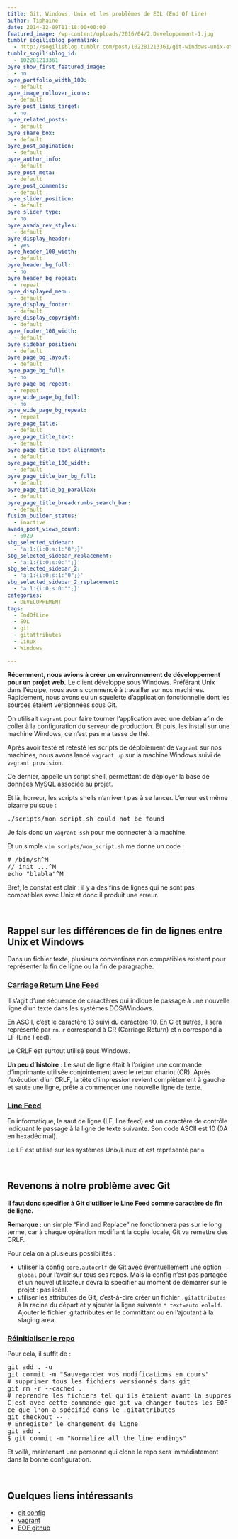 ```yaml
---
title: Git, Windows, Unix et les problèmes de EOL (End Of Line)
author: Tiphaine
date: 2014-12-09T11:18:00+00:00
featured_image: /wp-content/uploads/2016/04/2.Developpement-1.jpg
tumblr_sogilisblog_permalink:
  - http://sogilisblog.tumblr.com/post/102281213361/git-windows-unix-et-les-problèmes-de-eol-end-of
tumblr_sogilisblog_id:
  - 102281213361
pyre_show_first_featured_image:
  - no
pyre_portfolio_width_100:
  - default
pyre_image_rollover_icons:
  - default
pyre_post_links_target:
  - no
pyre_related_posts:
  - default
pyre_share_box:
  - default
pyre_post_pagination:
  - default
pyre_author_info:
  - default
pyre_post_meta:
  - default
pyre_post_comments:
  - default
pyre_slider_position:
  - default
pyre_slider_type:
  - no
pyre_avada_rev_styles:
  - default
pyre_display_header:
  - yes
pyre_header_100_width:
  - default
pyre_header_bg_full:
  - no
pyre_header_bg_repeat:
  - repeat
pyre_displayed_menu:
  - default
pyre_display_footer:
  - default
pyre_display_copyright:
  - default
pyre_footer_100_width:
  - default
pyre_sidebar_position:
  - default
pyre_page_bg_layout:
  - default
pyre_page_bg_full:
  - no
pyre_page_bg_repeat:
  - repeat
pyre_wide_page_bg_full:
  - no
pyre_wide_page_bg_repeat:
  - repeat
pyre_page_title:
  - default
pyre_page_title_text:
  - default
pyre_page_title_text_alignment:
  - default
pyre_page_title_100_width:
  - default
pyre_page_title_bar_bg_full:
  - default
pyre_page_title_bg_parallax:
  - default
pyre_page_title_breadcrumbs_search_bar:
  - default
fusion_builder_status:
  - inactive
avada_post_views_count:
  - 6029
sbg_selected_sidebar:
  - 'a:1:{i:0;s:1:"0";}'
sbg_selected_sidebar_replacement:
  - 'a:1:{i:0;s:0:"";}'
sbg_selected_sidebar_2:
  - 'a:1:{i:0;s:1:"0";}'
sbg_selected_sidebar_2_replacement:
  - 'a:1:{i:0;s:0:"";}'
categories:
  - DÉVELOPPEMENT
tags:
  - EndOfLine
  - EOL
  - git
  - gitattributes
  - Linux
  - Windows

---
```

**Récemment, nous avions à créer un environnement de développement pour un projet web.** Le client développe sous Windows. Préférant Unix dans l&rsquo;équipe, nous avons commencé à travailler sur nos machines. Rapidement, nous avons eu un squelette d&rsquo;application fonctionnelle dont les sources étaient versionnées sous Git.

<!-- more -->

On utilisait `Vagrant` pour faire tourner l&rsquo;application avec une debian afin de coller à la configuration du serveur de production. Et puis, les install sur une machine Windows, ce n&rsquo;est pas ma tasse de thé.

Après avoir testé et retesté les scripts de déploiement de `Vagrant` sur nos machines, nous avons lancé `vagrant up` sur la machine Windows suivi de `vagrant provision`.
  
Ce dernier, appelle un script shell, permettant de déployer la base de données MySQL associée au projet.

Et là, horreur, les scripts shells n&rsquo;arrivent pas à se lancer. L&rsquo;erreur est même bizarre puisque :

<pre class="wp-code-highlight prettyprint">./scripts/mon_script.sh could not be found
</pre>

Je fais donc un `vagrant ssh` pour me connecter à la machine.

Et un simple `vim scripts/mon_script.sh` me donne un code :

<pre class="wp-code-highlight prettyprint"># /bin/sh^M
// init ...^M
echo "blabla"^M
</pre>

Bref, le constat est clair : il y a des fins de lignes qui ne sont pas compatibles avec Unix et donc il produit une erreur.

&nbsp;

## **Rappel sur les différences de fin de lignes entre Unix et Windows**

Dans un fichier texte, plusieurs conventions non compatibles existent pour représenter la fin de ligne ou la fin de paragraphe.

### <span style="text-decoration: underline;"><strong>Carriage Return Line Feed</strong></span>

Il s&rsquo;agit d&rsquo;une séquence de caractères qui indique le passage à une nouvelle ligne d&rsquo;un texte dans les systèmes DOS/Windows.

En ASCII, c&rsquo;est le caractère 13 suivi du caractère 10. En C et autres, il sera représenté par `rn`. `r` correspond à CR (Carriage Return) et `n` correspond à LF (Line Feed).

Le CRLF est surtout utilisé sous Windows.

**Un peu d&rsquo;histoire** : Le saut de ligne était à l&rsquo;origine une commande d&rsquo;imprimante utilisée conjointement avec le retour chariot (CR). Après l&rsquo;exécution d&rsquo;un CRLF, la tête d&rsquo;impression revient complètement à gauche et saute une ligne, prête à commencer une nouvelle ligne de texte.

### <span style="text-decoration: underline;"><strong>Line Feed</strong></span>

En informatique, le saut de ligne (LF, line feed) est un caractère de contrôle indiquant le passage à la ligne de texte suivante. Son code ASCII est 10 (0A en hexadécimal).

Le LF est utilisé sur les systèmes Unix/Linux et est représenté par `n`

&nbsp;

## **Revenons à notre problème avec Git**

**Il faut donc spécifier à Git d&rsquo;utiliser le Line Feed comme caractère de fin de ligne.**

**Remarque :** un simple “Find and Replace” ne fonctionnera pas sur le long terme, car à chaque opération modifiant la copie locale, Git va remettre des CRLF.

Pour cela on a plusieurs possibilités :

  * utiliser la config `core.autocrlf` de Git avec éventuellement une option `--global` pour l&rsquo;avoir sur tous ses repos. Mais la config n&rsquo;est pas partagée et un nouvel utilisateur devra la spécifier au moment de démarrer sur le projet : pas idéal.
  * utiliser les attributes de Git, c&rsquo;est-à-dire créer un fichier `.gitattributes` à la racine du départ et y ajouter la ligne suivante `* text=auto eol=lf`. Ajouter le fichier .gitattributes en le committant ou en l&rsquo;ajoutant à la staging area.

### <span style="text-decoration: underline;"><strong>Réinitialiser le repo</strong></span>

Pour cela, il suffit de :

<pre class="wp-code-highlight prettyprint">git add . -u
git commit -m "Sauvegarder vos modifications en cours"
# supprimer tous les fichiers versionnés dans git
git rm -r --cached .
# reprendre les fichiers tel qu&#039;ils étaient avant la suppression.
C&#039;est avec cette commande que git va changer toutes les EOF avec
ce que l&#039;on a spécifié dans le .gitattributes
git checkout -- .
# Enregister le changement de ligne
git add .
$ git commit -m "Normalize all the line endings"
</pre>

Et voilà, maintenant une personne qui clone le repo sera immédiatement dans la bonne configuration.

&nbsp;

## **Quelques liens intéressants**

  * <span style="text-decoration: underline;"><a href="http://git-scm.com/docs/git-config" target="_blank">git config</a></span>
  * <span style="text-decoration: underline;"><a href="https://www.vagrantup.com/" target="_blank">vagrant</a></span>
  * <span style="text-decoration: underline;"><a href="https://help.github.com/articles/dealing-with-line-endings/" target="_blank">EOF github</a></span>